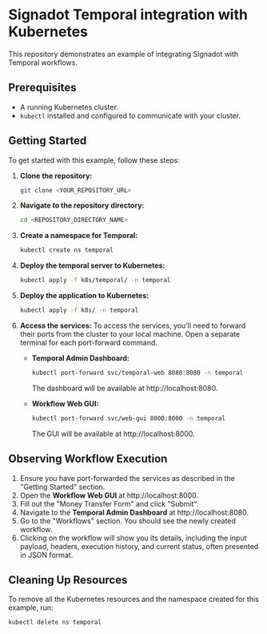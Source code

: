 # Signadot Temporal integration with Kubernetes

This repository demonstrates an example of integrating Signadot with Temporal workflows.

## Prerequisites

*   A running Kubernetes cluster.
*   `kubectl` installed and configured to communicate with your cluster.

## Getting Started

To get started with this example, follow these steps:

1.  **Clone the repository:**
    ```bash
    git clone <YOUR_REPOSITORY_URL>
    ```
2.  **Navigate to the repository directory:**
    ```bash
    cd <REPOSITORY_DIRECTORY_NAME>
    ```
3.  **Create a namespace for Temporal:**
    ```bash
    kubectl create ns temporal
    ```
4.  **Deploy the temporal server to Kubernetes:**
    ```bash
    kubectl apply -f k8s/temporal/ -n temporal
    ```
4.  **Deploy the application to Kubernetes:**
    ```bash
    kubectl apply -f k8s/ -n temporal
6.  **Access the services:**
    To access the services, you'll need to forward their ports from the cluster to your local machine. Open a separate terminal for each port-forward command.

    *   **Temporal Admin Dashboard:**
        ```bash
        kubectl port-forward svc/temporal-web 8080:8080 -n temporal
        ```
        The dashboard will be available at http://localhost:8080.

    *   **Workflow Web GUI:**
        ```bash
        kubectl port-forward svc/web-gui 8000:8000 -n temporal
        ```
        The GUI will be available at http://localhost:8000.

## Observing Workflow Execution

1.  Ensure you have port-forwarded the services as described in the "Getting Started" section.
2.  Open the **Workflow Web GUI** at http://localhost:8000.
3.  Fill out the "Money Transfer Form" and click "Submit".
4.  Navigate to the **Temporal Admin Dashboard** at http://localhost:8080.
5.  Go to the "Workflows" section. You should see the newly created workflow.
6.  Clicking on the workflow will show you its details, including the input payload, headers, execution history, and current status, often presented in JSON format.

## Cleaning Up Resources

To remove all the Kubernetes resources and the namespace created for this example, run:
```bash
kubectl delete ns temporal
```